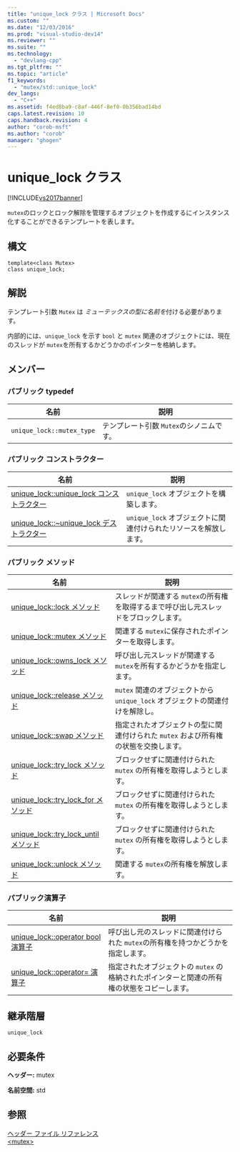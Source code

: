 ```yaml
---
title: "unique_lock クラス | Microsoft Docs"
ms.custom: ""
ms.date: "12/03/2016"
ms.prod: "visual-studio-dev14"
ms.reviewer: ""
ms.suite: ""
ms.technology: 
  - "devlang-cpp"
ms.tgt_pltfrm: ""
ms.topic: "article"
f1_keywords: 
  - "mutex/std::unique_lock"
dev_langs: 
  - "C++"
ms.assetid: f4ed8ba9-c8af-446f-8ef0-0b356bad14bd
caps.latest.revision: 10
caps.handback.revision: 4
author: "corob-msft"
ms.author: "corob"
manager: "ghogen"
---
```

# unique_lock クラス
[!INCLUDE[vs2017banner](../assembler/inline/includes/vs2017banner.md)]

`mutex`のロックとロック解除を管理するオブジェクトを作成するにインスタンス化することができるテンプレートを表します。  
  
## 構文  
  
```  
template<class Mutex>  
class unique_lock;  
```  
  
## 解説  
 テンプレート引数 `Mutex` は *ミューテックスの型に名前を*付ける必要があります。  
  
 内部的には、`unique_lock` を示す `bool` と `mutex` 関連のオブジェクトには、現在のスレッドが `mutex`を所有するかどうかのポインターを格納します。  
  
## メンバー  
  
### パブリック typedef  
  
|名前|説明|  
|--------|--------|  
|`unique_lock::mutex_type`|テンプレート引数 `Mutex`のシノニムです。|  
  
### パブリック コンストラクター  
  
|名前|説明|  
|--------|--------|  
|[unique\_lock::unique\_lock コンストラクター](../Topic/unique_lock::unique_lock%20Constructor.md)|`unique_lock` オブジェクトを構築します。|  
|[unique\_lock::~unique\_lock デストラクター](../Topic/unique_lock::~unique_lock%20Destructor.md)|`unique_lock` オブジェクトに関連付けられたリソースを解放します。|  
  
### パブリック メソッド  
  
|名前|説明|  
|--------|--------|  
|[unique\_lock::lock メソッド](../Topic/unique_lock::lock%20Method.md)|スレッドが関連する `mutex`の所有権を取得するまで呼び出し元スレッドをブロックします。|  
|[unique\_lock::mutex メソッド](../Topic/unique_lock::mutex%20Method.md)|関連する `mutex`に保存されたポインターを取得します。|  
|[unique\_lock::owns\_lock メソッド](../Topic/unique_lock::owns_lock%20Method.md)|呼び出し元スレッドが関連する `mutex`を所有するかどうかを指定します。|  
|[unique\_lock::release メソッド](../Topic/unique_lock::release%20Method.md)|`mutex` 関連のオブジェクトから `unique_lock` オブジェクトの関連付けを解除し。|  
|[unique\_lock::swap メソッド](../Topic/unique_lock::swap%20Method.md)|指定されたオブジェクトの型に関連付けられた `mutex` および所有権の状態を交換します。|  
|[unique\_lock::try\_lock メソッド](../Topic/unique_lock::try_lock%20Method.md)|ブロックせずに関連付けられた `mutex` の所有権を取得しようとします。|  
|[unique\_lock::try\_lock\_for メソッド](../Topic/unique_lock::try_lock_for%20Method.md)|ブロックせずに関連付けられた `mutex` の所有権を取得しようとします。|  
|[unique\_lock::try\_lock\_until メソッド](../Topic/unique_lock::try_lock_until%20Method.md)|ブロックせずに関連付けられた `mutex` の所有権を取得しようとします。|  
|[unique\_lock::unlock メソッド](../Topic/unique_lock::unlock%20Method.md)|関連する `mutex`の所有権を解放します。|  
  
### パブリック演算子  
  
|名前|説明|  
|--------|--------|  
|[unique\_lock::operator bool 演算子](../Topic/unique_lock::operator%20bool%20Operator.md)|呼び出し元のスレッドに関連付けられた `mutex`の所有権を持つかどうかを指定します。|  
|[unique\_lock::operator\= 演算子](../Topic/unique_lock::operator=%20Operator.md)|指定されたオブジェクトの `mutex` の格納されたポインターと関連の所有権の状態をコピーします。|  
  
## 継承階層  
 `unique_lock`  
  
## 必要条件  
 **ヘッダー:** mutex  
  
 **名前空間:** std  
  
## 参照  
 [ヘッダー ファイル リファレンス](../standard-library/cpp-standard-library-header-files.md)   
 [\<mutex\>](../standard-library/mutex.md)